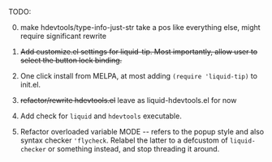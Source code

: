 TODO:

0. make hdevtools/type-info-just-str take a pos like everything else,
might require significant rewrite

0. ~~Add customize.el settings for liquid-tip. Most importantly, allow user to
select the button lock binding.~~

0. One click install from MELPA, at most adding `(require 'liquid-tip)` to init.el.

0. ~~refactor/rewrite hdevtools.el~~ leave as liquid-hdevtools.el for now

0. Add check for `liquid` and `hdevtools` executable.

0. Refactor overloaded variable MODE -- refers to the popup style and also
   syntax checker `'flycheck`. Relabel the latter to a defcustom of
   `liquid-checker` or something instead, and stop threading it around.
